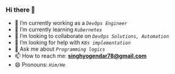 ### Hi there 👋


- 🔭 I’m currently working as a *`DevOps Engineer`*
- 🌱 I’m currently learning  *`Kubernetes`*
- 👯 I’m looking to collaborate on  *`DevOps Solutions, Automation`* 
- 🤔 I’m looking for help with  *`K8s implementation`*
- 💬 Ask me about  *`Programming logics`*
- 📫 How to reach me:  **singhyogendar78@gmail.com**
- 😄 Pronouns:  *`Him/He`*

